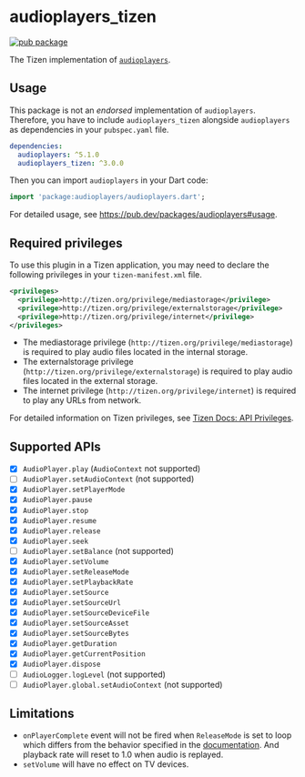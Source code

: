 # audioplayers_tizen

[![pub package](https://img.shields.io/pub/v/audioplayers_tizen.svg)](https://pub.dev/packages/audioplayers_tizen)

The Tizen implementation of [`audioplayers`](https://pub.dev/packages/audioplayers).

## Usage

This package is not an _endorsed_ implementation of `audioplayers`. Therefore, you have to include `audioplayers_tizen` alongside `audioplayers` as dependencies in your `pubspec.yaml` file.

```yaml
dependencies:
  audioplayers: ^5.1.0
  audioplayers_tizen: ^3.0.0

```

Then you can import `audioplayers` in your Dart code:

```dart
import 'package:audioplayers/audioplayers.dart';
```

For detailed usage, see https://pub.dev/packages/audioplayers#usage.

## Required privileges

To use this plugin in a Tizen application, you may need to declare the following privileges in your `tizen-manifest.xml` file.

```xml
<privileges>
  <privilege>http://tizen.org/privilege/mediastorage</privilege>
  <privilege>http://tizen.org/privilege/externalstorage</privilege>
  <privilege>http://tizen.org/privilege/internet</privilege>
</privileges>
```

- The mediastorage privilege (`http://tizen.org/privilege/mediastorage`) is required to play audio files located in the internal storage.
- The externalstorage privilege (`http://tizen.org/privilege/externalstorage`) is required to play audio files located in the external storage.
- The internet privilege (`http://tizen.org/privilege/internet`) is required to play any URLs from network.

For detailed information on Tizen privileges, see [Tizen Docs: API Privileges](https://docs.tizen.org/application/dotnet/get-started/api-privileges).

## Supported APIs

- [x] `AudioPlayer.play` (`AudioContext` not supported)
- [ ] `AudioPlayer.setAudioContext` (not supported)
- [x] `AudioPlayer.setPlayerMode`
- [x] `AudioPlayer.pause`
- [x] `AudioPlayer.stop`
- [x] `AudioPlayer.resume`
- [x] `AudioPlayer.release`
- [x] `AudioPlayer.seek`
- [ ] `AudioPlayer.setBalance` (not supported)
- [x] `AudioPlayer.setVolume`
- [x] `AudioPlayer.setReleaseMode`
- [x] `AudioPlayer.setPlaybackRate`
- [x] `AudioPlayer.setSource`
- [x] `AudioPlayer.setSourceUrl`
- [x] `AudioPlayer.setSourceDeviceFile`
- [x] `AudioPlayer.setSourceAsset`
- [x] `AudioPlayer.setSourceBytes`
- [x] `AudioPlayer.getDuration`
- [x] `AudioPlayer.getCurrentPosition`
- [x] `AudioPlayer.dispose`
- [ ] `AudioLogger.logLevel` (not supported)
- [ ] `AudioPlayer.global.setAudioContext` (not supported)

## Limitations

- `onPlayerComplete` event will not be fired when `ReleaseMode` is set to loop which differs from the behavior specified in the [documentation](https://pub.dev/documentation/audioplayers/latest/audioplayers/AudioPlayer/onPlayerComplete.html). And playback rate will reset to 1.0 when audio is replayed.
- `setVolume` will have no effect on TV devices.